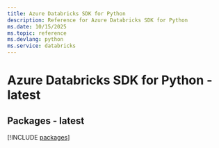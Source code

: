 ```yaml
---
title: Azure Databricks SDK for Python
description: Reference for Azure Databricks SDK for Python
ms.date: 10/15/2025
ms.topic: reference
ms.devlang: python
ms.service: databricks
---
```

# Azure Databricks SDK for Python - latest
## Packages - latest
[!INCLUDE [packages](databricks-index.md)]